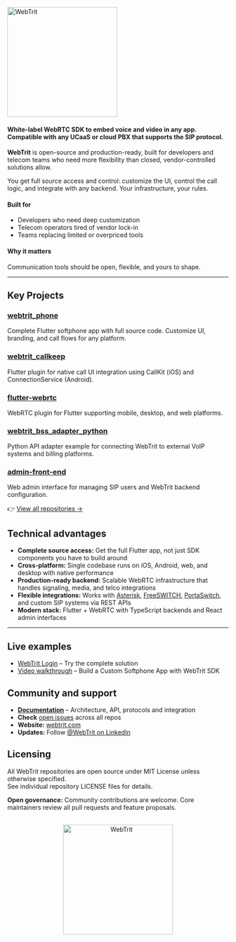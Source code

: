 
<p align="left">
  <img width="250" alt="WebTrit" src="https://github.com/user-attachments/assets/57cbe3e4-b17b-44d6-980f-f64c6496a5d4" />
</p>


#### White-label WebRTC SDK to embed voice and video in any app. Compatible with any UCaaS or cloud PBX that supports the SIP protocol.

**WebTrit** is open-source and production-ready, built for developers and telecom teams who need more flexibility than closed, vendor-controlled solutions allow.

You get full source access and control: customize the UI, control the call logic, and integrate with any backend. Your infrastructure, your rules.

#### Built for
- Developers who need deep customization  
- Telecom operators tired of vendor lock-in  
- Teams replacing limited or overpriced tools

#### Why it matters
Communication tools should be open, flexible, and yours to shape.

---

## Key Projects

### [webtrit_phone](https://github.com/WebTrit/webtrit_phone)
Complete Flutter softphone app with full source code. Customize UI, branding, and call flows for any platform.

### [webtrit_callkeep](https://github.com/WebTrit/webtrit_callkeep)
Flutter plugin for native call UI integration using CallKit (iOS) and ConnectionService (Android).

### [flutter-webrtc](https://github.com/flutter-webrtc/flutter-webrtc)
WebRTC plugin for Flutter supporting mobile, desktop, and web platforms.

### [webtrit_bss_adapter_python](https://github.com/WebTrit/webtrit_bss_adapter_python)
Python API adapter example for connecting WebTrit to external VoIP systems and billing platforms.

### [admin-front-end](https://github.com/WebTrit/admin-front-end)
Web admin interface for managing SIP users and WebTrit backend configuration.

👉 [View all repositories →](https://github.com/orgs/WebTrit/repositories?type=all)



## Technical advantages

- **Complete source access:** Get the full Flutter app, not just SDK components you have to build around  
- **Cross-platform:** Single codebase runs on iOS, Android, web, and desktop with native performance  
- **Production-ready backend:** Scalable WebRTC infrastructure that handles signaling, media, and telco integrations  
- **Flexible integrations:** Works with [Asterisk](https://github.com/asterisk/asterisk), [FreeSWITCH](https://github.com/signalwire/freeswitch), [PortaSwitch](https://www.portaone.com/telecom-products/portaswitch/), and custom SIP systems via REST APIs  
- **Modern stack:** Flutter + WebRTC with TypeScript backends and React admin interfaces  

---

## Live examples

- [WebTrit Login](https://signup.webtrit.com) – Try the complete solution
- [Video walkthrough](https://youtu.be/U_nU7C5QBaw?si=1uXa5Q7btPJaQSjo) – Build a Custom Softphone App with WebTrit SDK


## Community and support

- [**Documentation**](https://github.com/WebTrit/webtrit_docs) – Architecture, API, protocols and integration  
- **Check** [open issues](https://github.com/search?q=org%3AWebTrit+is%3Aissue+is%3Aopen) across all repos  
- **Website:** [webtrit.com](https://webtrit.com/)  
- **Updates:** Follow [@WebTrit on LinkedIn](https://linkedin.com/company/86818764)  

## Licensing

All WebTrit repositories are open source under MIT License unless otherwise specified.  
See individual repository LICENSE files for details.

**Open governance:** Community contributions are welcome. Core maintainers review all pull requests and feature proposals.
<br >
<br >
<p align="center">
  <img width="250" alt="WebTrit" src="https://github.com/user-attachments/assets/7e8ff93f-5b9c-4c75-861b-615ce8a7e15b" />
</p>


